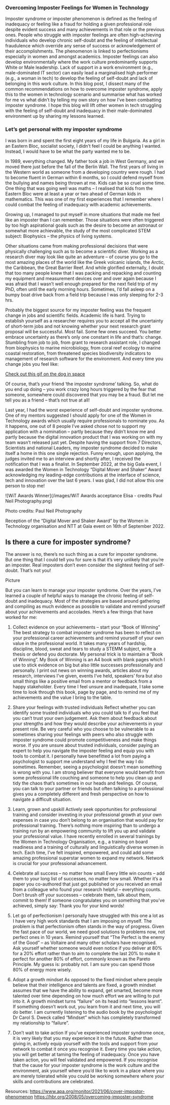 ### Overcoming Imposter Feelings for Women in Technology

Imposter syndrome or imposter phenomenon is defined as the feeling of inadequacy or feeling like a fraud for holding a given professional role despite evident success and many achievements in that role or the previous ones. People who struggle with imposter feelings are often high-achieving individuals who develop chronic self-doubt and the feeling of intellectual fraudulence which override any sense of success or acknowledgement of their accomplishments. The phenomenon is linked to perfectionisms especially in women and amongst academics. Imposter feelings can also develop environmentally where the work culture predominantly supports White or Male leadership. Lack of support in a work environment (e.g., male-dominated IT sector) can easily lead a marginalised high performer (e.g., a woman in tech) to develop the feeling of self-doubt and lack of belonging in this work culture. In this blog post, I dissect many of the common recommendations on how to overcome imposter syndrome, apply this to the women in technology scenario and summarise what has worked for me vs what didn’t by telling my own story on how I’ve been combatting imposter syndrome. I hope this blog will lift other women in tech struggling with the feeling of self-doubt and inadequacy in their male-dominated environment up by sharing my lessons learned.

### Let’s get personal with my imposter syndrome

I was born in and spent the first eight years of my life in Bulgaria. As a girl in an Eastern Bloc, socialist society, I didn’t feel I could be anything I wanted. Instead, I would have to be what the party wanted me to be.

In 1989, everything changed. My father took a job in West Germany, and we moved there just before the fall of the Berlin Wall. The first years of living in the Western world as someone from a developing country were rough. I had to become fluent in German within 6 months, so I could defend myself from the bullying and names being thrown at me. Kids can be so cruel some time. One thing that was going well was maths – I realised that kids from the Eastern Bloc were at least a year or two ahead of German kids in mathematics. This was one of my first experiences that I remember where I could combat the feeling of inadequacy with academic achievements.

Growing up, I managed to put myself in more situations that made me feel like an imposter than I can remember. Those situations were often triggered by too high aspirational goals such as the desire to become an astronaut or somewhat more achievable, the study of the most complicated STEM subject: Biophysics – the physics of living systems.

Other situations came from making professional decisions that were physically challenging such as to become a scientific diver. Working as a research diver may look like quite an adventure – of course you go to the most amazing places of the world like the Greek volcanic islands, the Arctic, the Caribbean, the Great Barrier Reef. And while glorified externally, I doubt that too many people knew that I was packing and repacking and counting my equipment and measurement devices over and over again because I was afraid that I wasn’t well enough prepared for the next field trip of my PhD, often until the early morning hours. Sometimes, I’d fall asleep on a bumpy boat drive back from a field trip because I was only sleeping for 2-3 hrs.

Probably the biggest source for my imposter feeling was the frequent change in jobs and scientific fields. Academic life is hard. Trying to establish yourself as a researcher requires you to accept all the uncertainty of short-term jobs and not knowing whether your next research grant proposal will be successful. Most fail. Some few ones succeed. You better embrace uncertainty as there’s only one constant in life and that’s: change. Stumbling from job to job, from grant to research assistant role, I changed from biophysics to marine microbiology, from coral reef ecology to marine coastal restoration, from threatened species biodiversity indicators to management of research software for the environment. And every time you change jobs you feel like:

<a href="https://tenor.com/view/dont-know-no-idea-dont-know-what-i-am-doing-dog-space-gif-13573944">Check out this gif on the dog in space </a>

Of course, that’s your friend ‘the imposter syndrome’ talking. So, what do you end up doing – you work crazy long hours triggered by the fear that someone, somewhere could discovered that you may be a fraud. But let me tell you as a friend – that’s not true at all!

Last year, I had the worst experience of self-doubt and imposter syndrome. One of my mentors suggested I should apply for one of the Women in Technology awards which usually require professionals to nominate you. As it happens, one out of 8 people I’ve asked chose not to support my application with a nomination – partly because they didn’t know me and partly because the digital innovation product that I was working on with my team wasn’t released just yet. Despite having the support from 7 Directors, Scientists and national Leaders, my imposter syndrome decided to make itself a home in this one single rejection. Funny enough, upon applying, the judges invited me to an interview and shortly after, I received the notification that I was a finalist. In September 2022, at the big Gala event, I was awarded the Women in Technology “Digital Mover and Shaker” Award acknowledging my leading-edge contributions at the interface of science, tech and innovation over the last 6 years. I was glad, I did not allow this one person to stop me!


![WiT Awards Winner](/images/WiT Awards acceptance Elisa - credits Paul Neil Photography.png)

Photo credits: Paul Neil Photography

Reception of the “Digital Mover and Shaker Award” by the Women in Technology organisation and NTT at Gala event on 16th of September 2022.

## Is there a cure for imposter syndrome?

The answer is no, there’s no such thing as a cure for imposter syndrome. But one thing that I could tell you for sure is that it’s very unlikely that you’re an imposter. Real imposters don’t even consider the slightest feeling of self-doubt. That’s not you!

Picture

But you can learn to manage your imposter syndrome. Over the years, I’ve learned a couple of helpful ways to manage the chronic feeling of self-doubt and inadequacy. Most of the strategies are based around gathering and compiling as much evidence as possible to validate and remind yourself about your achievements and accolades. Here’s a few things that have worked for me:


1.	Collect evidence on your achievements – start your “Book of Winning”
The best strategy to combat imposter syndrome has been to reflect on your professional career achievements and remind yourself of your own value in the professional world. It takes many years of hardship, discipline, blood, sweat and tears to study a STEMM subject, write a thesis or defend you doctorate. My personal trick is to maintain a “Book of Winning”. My Book of Winning is an A4 book with blank pages which I use to stick evidence on big but also little successes professionally and personally. I print out news on winning awards, articles about my research, interviews I’ve given, events I’ve held, speakers’ fora but also small things like a positive email from a mentor or feedback from a happy stakeholder. Every time I feel unsure and inadequate, I take some time to look through this book, page by page, and to remind me of my achievements and the value I bring to the table.

2.	Share your feelings with trusted individuals
Reflect whether you can identify some trusted individuals who you could talk to if you feel that you can’t trust your own judgement. Ask them about feedback about your strengths and how they would describe your achievements in your present role. Be very careful who you choose to be vulnerable to as sometimes sharing your feelings with peers who also struggle with imposter syndrome could promote competitiveness and make things worse. If you are unsure about trusted individuals, consider paying an expert to help you navigate the imposter feeling and equip you with tools to combat it. I personally have benefitted a lot from paying a psychologist to support me understand why I feel the way I do sometimes. Remember, seeing a psychologist doesn’t mean something is wrong with you. I am strong believer that everyone would benefit from some professional life couching and someone to help you clean up and tidy the chaos that’s sometimes in our heads and feelings. Of course, you can talk to your partner or friends but often talking to a professional gives you a completely different and fresh perspective on how to navigate a difficult situation. 

3.	Learn, grown and upskill
Actively seek opportunities for professional training and consider investing in your professional growth at your own expenses in case you don’t belong to an organisation that would pay for professional training. There’s nothing more inspiring than to undergo a training run by an empowering community to lift you up and validate your professional value. I have recently enrolled in several trainings by the Women in Technology Organisation, e.g., a training on board readiness and a training of culturally and linguistically diverse women in tech. Each time, I’ve felt inspired, empowered, and could add some amazing professional superstar women to expand my network. Network is crucial for your professional advancement.

4.	Celebrate all success – no matter how small
Every little win counts – add them to your long list of successes, no matter how small. Whether it’s a paper you co-authored that just got published or you received an email from a colleague who found your research helpful – everything counts. Don’t brush off your successes – celebrate them, talk about them, commit to them! If someone congratulates you on something that you’ve achieved, simply say: Thank you for your kind words!

5.	Let go of perfectionism
I personally have struggled with this one a lot as I have very high work standards that I am imposing on myself. The problem is that perfectionism often stands in the way of progress. Given the fast pace of our world, we need good solutions to problems now, not perfect ones in 10 years. Remind yourself that “The Perfect is the enemy of the Good” – as Voltaire and many other scholars have recognised. Ask yourself whether someone would even notice if you deliver at 80% for a 20% effort rather than to aim to complete the last 20% to make it perfect for another 80% of effort, commonly known as the Pareto Principle. My guess is: probably not. I am sure you can spend those 80% of energy more wisely.

6.	Adopt a growth mindset
As opposed to the fixed mindset where people believe that their intelligence and talents are fixed, a growth mindset assumes that we have the ability to expand, get smarted, become more talented over time depending on how much effort we are willing to put into it. A growth mindset turns “failure” on its head into “lessons learnt”. If something doesn’t work out, you learn from it and next time, you will do better. I am currently listening to the audio book by the psychologist Dr Carol S. Dweck called “Mindset” which has completely transformed my relationship to “failure”.

7.	Don’t wait to take action
If you’ve experienced imposter syndrome once, it is very likely that you may experience it in the future. Rather than giving in, actively equip yourself with the tools and support from your network to combat it once you recognise it. Every time you take action, you will get better at taming the feeling of inadequacy. Once you have taken action, you will feel validated and empowered. If you recognise that the cause for your imposter syndrome is the work culture and the environment, ask yourself where you’d like to work in a place where you are merely tolerated while you could be working somewhere where your skills and contributions are celebrated.


Resources:
https://www.apa.org/monitor/2021/06/cover-impostor-phenomenon
https://hbr.org/2008/05/overcoming-imposter-syndrome

